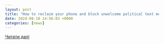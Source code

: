 ```yaml
---
layout: post
title: "How to reclaim your phone and block unwelcome political text messages | Fox News"
date: 2024-08-10 14:56:03 +0000
categories: [news]
---
```


[Читати далі](https://www.foxnews.com/tech/how-reclaim-your-phone-block-unwelcome-political-text-messages)
